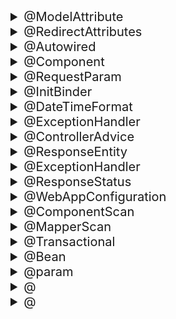 <details markdown="1">
<summary style="font-size:20px;"> @ModelAttribute </summary>

# @ModelAttribute

- Spring에서 JSP파일에 반환되는 Model 객체에 속성값을 주입하거나, 바인딩할 때 사용되는 어노 테이션

1. 메서드에 사용하는 방식
```java
@ModelAttribute("serverTime")
public String getServerTime(Locale locale) {
    Date date = new Date();
    DateFormat dateFormat = DateFormat.getDateTimeInstance(DateFormat.LONG, DateFormat.LONG, locale);
    return dateFormat.format(date);
}
```

 - 위에서 serverTime 이름에 dateFormat.format(date)값을 바인딩한다. 해당 값은 ${serverTime} 형태로 JSP파일에서 사용 가능하다.

 2. 메서드 인수에 사용하는 방식
 ```java
 @RequestMapping(value="/memJoin", method=RequestMethod.POST)
public String memJoin(@ModelAttribute("mem") Member member) {
    service.memberRegister(member);
    return "memJoinOk";
}
 ```

 - HTTP요청에 들어있는 속성값들을 Member 객체에 자동으로 바인딩하게 된다. @ModelAttribute("[Name]") 형태로 사용할 경우 JSP 파일에서 ${[Name].property} 형태로 Model 객체 값을 사용 할 수 있다.
 - 전달될 때에는 클래스명의 앞글자는 소문자로 처리된다.
 - 반면에 기본 자료형의 경우는 파라미터로 선언하더라도 기본적으로 화면까지 전달되지 않는다. 때문에 강제로 전달받은 파라미터를 Model에 담아서 전달하고자 할때 필요한 어노테이션이다.
 - @ModelAttribute 가 걸린 파라미터는 타입에 관계없이 무조건 Model에 담아서 전달되므로, 파라미터로 전달된 데이터를 다시 화면에서 사용해야 할 경우에 유용하게 사용된다.

출처: https://engkimbs.tistory.com/694 [새로비]
</details>
<details markdown="1">
<summary style="font-size:20px;"> @RedirectAttributes </summary>

# @RedirectAttributes
- Model 타입과 더불어 스프링 MVC가 자동으로 전달해 주는 타입 중에는 RedirectAttributes타입이 존재한다.
- 일회성으로 데이터를 전달하는 용도로 사용
- 기존의 Servlet에서 response.sendRedirect()를 사용할 떄와 동일한 용도로 사용된다.
</details>

<details markdown="1">
<summary style="font-size:20px;"> @Autowired </summary>

# @Autowired
</details>

<details markdown="1">
<summary style="font-size:20px;"> @Component </summary>

# @Component
</details>

<details markdown="1">
<summary style="font-size:20px;"> @RequestParam </summary>

# @RequestParam
 - 스프링은 파라미터의 타입을 보고 객체를 생성하므로 파라미터의 타입은 List<>와같은 **인터페이스** 타입이아닌 실제적인 **클래스** 타입으로 지정한다 ex) ArrayList<> 타입
</details>
<details markdown="1">
<summary style="font-size:20px;"> @InitBinder </summary>

# @InitBinder
 - DTO에서와의 같이 파라미터값의 바인딩이 자동으로 되는 경우가 있지만. 그렇지 않은 경우 역시 존재한다. 예로 '2018-01-01'과 같은 날짜 데이터를 java.util.Date 타입으로 변환하는 작업이 그러하다.
    - 스프링 Controller에서는 파라미터를 바인딩할 때 자동으로 호출되는 @InitBinder를 이용해서 이러한 변환을 처리할 수 있다.
 ```java
 @InitBinder
	public void initBinder(WebDataBinder binder) {
		
		SimpleDateFormat dateFormat = new SimpleDateFormat("yyyy-MM-dd");
		binder.registerCustomEditor(java.util.Date.class, new CustomDateEditor(dateFormat, false));
		
	}
```
</details>

<details markdown="1">
<summary style="font-size:20px;"> @DateTimeFormat </summary>

# @DateTimeFormat
 - @InitBinder 와 동일한 작업(날짜 데이터를 java.util.Date 타입으로 변환)
 - @DatetimeFormat 사용 시 @initBinder는 제거 해야한다.(충돌 에러 발생)
```java
@DateTimeFormat(pattern = "yyyy/MM/dd")
	private Date dueDate;
```
</details>
<details markdown="1">
<summary style="font-size:20px;"> @ExceptionHandler </summary>

# @ExceptionHandler
 - 해당 메서드가 () 들어가는 예외 타입을 처리한다는 것을 의미
 - 속성으로 Exception 클래스 타입을 지정할 수 있다.
 - 아래의 예제로는 Exception.class를 지정하였으므로 모든 예외에 대한 처리가 except()만을 이용해서 처리할 수 있다.
```java
@ControllerAdvice
@Log4j
public class CommonExceptionAdvice {
	
	@ExceptionHandler(Exception.class)
	public String except(Exception ex, Model model) {
		
		log.error("Exception ......." + ex.getMessage());
		model.addAttribute("exception", ex);
		log.error(model);
		
		return "erro_page";
	}

}
```
</details>
<details markdown="1">
<summary style="font-size:20px;"> @ControllerAdvice </summary>

# @ControllerAdvice
 - 해당 객체가 스프링의 컨트롤러에서 발생하는 예외를 처리하는 존재임을 명시하는 용도
 ```java
@ControllerAdvice
@Log4j
public class CommonExceptionAdvice {
	
	@ExceptionHandler(Exception.class)
	public String except(Exception ex, Model model) {
		
		log.error("Exception ......." + ex.getMessage());
		model.addAttribute("exception", ex);
		log.error(model);
		
		return "erro_page";
	}

}
```
</details>
<details markdown="1">
<summary style="font-size:20px;"> @ResponseEntity </summary>

# @ResponseEntity
</details>
<details markdown="1">
<summary style="font-size:20px;"> @ExceptionHandler </summary>

</details>
<details markdown="1">
<summary style="font-size:20px;"> @ResponseStatus </summary>

</details>
<details markdown="1">
<summary style="font-size:20px;"> @WebAppConfiguration </summary>

</details>
<details markdown="1">
<summary style="font-size:20px;"> @ComponentScan </summary>

</details>
<details markdown="1">
<summary style="font-size:20px;"> @MapperScan </summary>

</details>
<details markdown="1">
<summary style="font-size:20px;"> @Transactional </summary>

</details>
<details markdown="1">
<summary style="font-size:20px;"> @Bean </summary>

</details>
<details markdown="1">
<summary style="font-size:20px;"> @param </summary>

</details>
<details markdown="1">
<summary style="font-size:20px;"> @ </summary>

</details>
<details markdown="1">
<summary style="font-size:20px;"> @ </summary>

</details>
